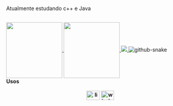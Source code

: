 ### 

Atualmente estudando c++ e Java
##
   <a href="https://github.com/tiqui">
  <img height=150 align="center" src="https://github-readme-stats.vercel.app/api?username=tiqui&count_private=true&show_icons=true&theme=midnight-purple&locale=pt-br" />
</a>
<a href="https://github.com/tiqui">
  <img height=150 align="center" src="https://github-readme-stats.vercel.app/api/top-langs/?username=tiqui&layout=compact&theme=chartreuse-dark&locale=pt-br" media="(prefers-color-scheme: dark)" />
</a>


 <a href="https://wakatime.com/@tiqui">
<img align="40%" src="https://github-readme-stats.vercel.app/api/wakatime?username=tiqui&hide_border=true&theme=aura&bg_color=00000000&title_color=bd00ff">
</a>
<picture>
  <source media="(prefers-color-scheme: dark)" srcset="https://github.com/tiqui/tiqui/blob/output/github-contribution-grid-snake-dark.svg" />
  <source media="(prefers-color-scheme: light)" srcset="https://github.com/tiqui/tiqui/blob/output/github-contribution-grid-snake.svg" />
  <img alt="github-snake" src="github-snake.svg" />
</picture>
<br>
<div>
<b> Usos <br><br>

<div align="center">
<img align="center" alt="linux" height="25" width="35" src="https://cdn.jsdelivr.net/gh/devicons/devicon@latest/icons/linux/linux-original.svg">
<img align="center" alt="windows11" height="25" width="35" src="https://cdn.jsdelivr.net/gh/devicons/devicon@latest/icons/windows11/windows11-original.svg">   
</div><br>
